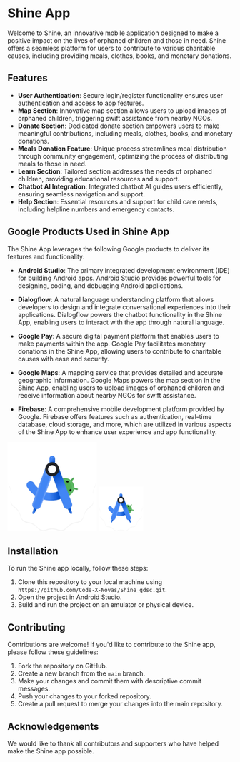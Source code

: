 # Shine App

Welcome to Shine, an innovative mobile application designed to make a positive impact on the lives of orphaned children and those in need. Shine offers a seamless platform for users to contribute to various charitable causes, including providing meals, clothes, books, and monetary donations.

## Features

- **User Authentication**: Secure login/register functionality ensures user authentication and access to app features.
- **Map Section**: Innovative map section allows users to upload images of orphaned children, triggering swift assistance from nearby NGOs.
- **Donate Section**: Dedicated donate section empowers users to make meaningful contributions, including meals, clothes, books, and monetary donations.
- **Meals Donation Feature**: Unique process streamlines meal distribution through community engagement, optimizing the process of distributing meals to those in need.
- **Learn Section**: Tailored section addresses the needs of orphaned children, providing educational resources and support.
- **Chatbot AI Integration**: Integrated chatbot AI guides users efficiently, ensuring seamless navigation and support.
- **Help Section**: Essential resources and support for child care needs, including helpline numbers and emergency contacts.

## Google Products Used in Shine App

The Shine App leverages the following Google products to deliver its features and functionality:

- **Android Studio**: The primary integrated development environment (IDE) for building Android apps. Android Studio provides powerful tools for designing, coding, and debugging Android applications.

- **Dialogflow**: A natural language understanding platform that allows developers to design and integrate conversational experiences into their applications. Dialogflow powers the chatbot functionality in the Shine App, enabling users to interact with the app through natural language.

- **Google Pay**: A secure digital payment platform that enables users to make payments within the app. Google Pay facilitates monetary donations in the Shine App, allowing users to contribute to charitable causes with ease and security.

- **Google Maps**: A mapping service that provides detailed and accurate geographic information. Google Maps powers the map section in the Shine App, enabling users to upload images of orphaned children and receive information about nearby NGOs for swift assistance.

- **Firebase**: A comprehensive mobile development platform provided by Google. Firebase offers features such as authentication, real-time database, cloud storage, and more, which are utilized in various aspects of the Shine App to enhance user experience and app functionality.


<img src="android_studio_icon.png" alt="Android Studio" width="200">
<img src="android_studio_icon.png" alt="Android Studio" width="100">




## Installation

To run the Shine app locally, follow these steps:

1. Clone this repository to your local machine using `https://github.com/Code-X-Novas/Shine_gdsc.git`.
2. Open the project in Android Studio.
3. Build and run the project on an emulator or physical device.

## Contributing

Contributions are welcome! If you'd like to contribute to the Shine app, please follow these guidelines:

1. Fork the repository on GitHub.
2. Create a new branch from the `main` branch.
3. Make your changes and commit them with descriptive commit messages.
4. Push your changes to your forked repository.
5. Create a pull request to merge your changes into the main repository.


## Acknowledgements

We would like to thank all contributors and supporters who have helped make the Shine app possible.
